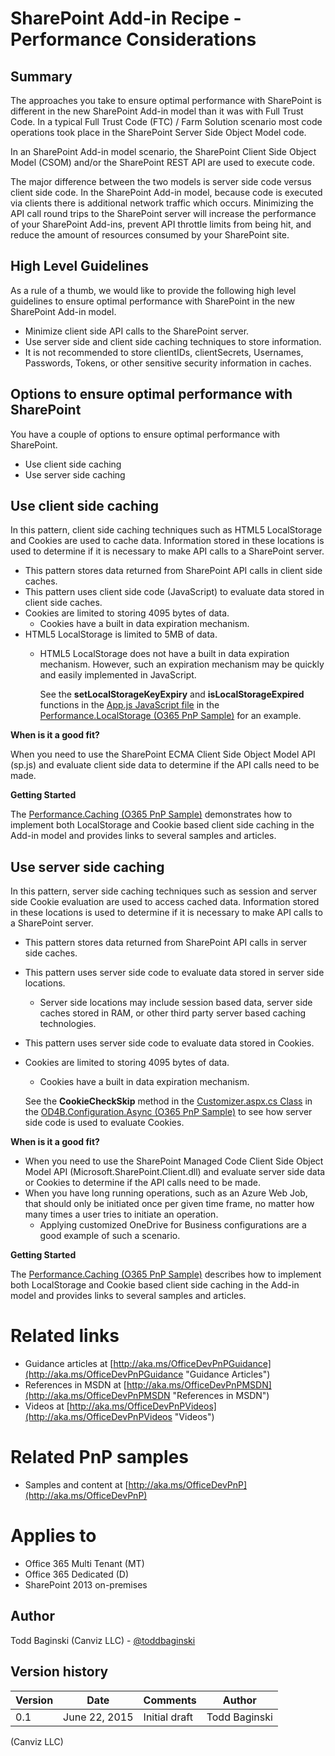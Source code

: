 SharePoint Add-in Recipe - Performance Considerations
=====================================================

Summary
-------

The approaches you take to ensure optimal performance with SharePoint is different in the new SharePoint Add-in model than it was with Full Trust Code.  In a typical Full Trust Code (FTC) / Farm Solution scenario most code operations took place in the SharePoint Server Side Object Model code.

In an SharePoint Add-in model scenario, the SharePoint Client Side Object Model (CSOM) and/or the SharePoint REST API are used to execute code.

The major difference between the two models is server side code versus client side code.  In the SharePoint Add-in model, because code is executed via clients there is additional network traffic which occurs.  Minimizing the API call round trips to the SharePoint server will increase the performance of your SharePoint Add-ins, prevent API throttle limits from being hit, and reduce the amount of resources consumed by your SharePoint site.  

High Level Guidelines
---------------------

As a rule of a thumb, we would like to provide the following high level guidelines to ensure optimal performance with SharePoint in the new SharePoint Add-in model.

- Minimize client side API calls to the SharePoint server.
- Use server side and client side caching techniques to store information.
- It is not recommended to store clientIDs, clientSecrets, Usernames, Passwords, Tokens, or other sensitive security information in caches.

Options to ensure optimal performance with SharePoint
-----------------------------------------------------
You have a couple of options to ensure optimal performance with SharePoint.

- Use client side caching 
- Use server side caching 

Use client side caching 
-----------------------
In this pattern, client side caching techniques such as HTML5 LocalStorage and Cookies are used to cache data.  Information stored in these locations is used to determine if it is necessary to make API calls to a SharePoint server.

- This pattern stores data returned from SharePoint API calls in client side caches.
- This pattern uses client side code (JavaScript) to evaluate data stored in client side caches.
- Cookies are limited to storing 4095 bytes of data.
	+ Cookies have a built in data expiration mechanism.
- HTML5 LocalStorage is limited to 5MB of data.
	- HTML5 LocalStorage does not have a built in data expiration mechanism.  However, such an expiration mechanism may be quickly and easily implemented in JavaScript.
	
		See the **setLocalStorageKeyExpiry** and **isLocalStorageExpired** functions in the [App.js JavaScript file](https://github.com/OfficeDev/PnP/blob/master/Samples/Performance.Caching/Performance.LocalStorage/Scripts/App.js) in the [Performance.LocalStorage (O365 PnP Sample)](https://github.com/OfficeDev/PnP/tree/master/Samples/Performance.Caching/Performance.LocalStorage) for an example.

**When is it a good fit?**

When you need to use the SharePoint ECMA Client Side Object Model API (sp.js) and evaluate client side data to determine if the API calls need to be made.

**Getting Started**

The [Performance.Caching (O365 PnP Sample)](https://github.com/OfficeDev/PnP/tree/master/Samples/Performance.Caching) demonstrates how to implement both LocalStorage and Cookie based client side caching in the Add-in model and provides links to several samples and articles.

Use server side caching 
-----------------------
In this pattern, server side caching techniques such as session and server side Cookie evaluation are used to access cached data.  Information stored in these locations is used to determine if it is necessary to make API calls to a SharePoint server.

- This pattern stores data returned from SharePoint API calls in server side caches.
- This pattern uses server side code to evaluate data stored in server side locations.
	+ Server side locations may include session based data, server side caches stored in RAM, or other third party server based caching technologies.
- This pattern uses server side code to evaluate data stored in Cookies.
- Cookies are limited to storing 4095 bytes of data.
	+ Cookies have a built in data expiration mechanism.
	
	See the **CookieCheckSkip** method in the [Customizer.aspx.cs Class](https://github.com/OfficeDev/PnP/blob/master/Solutions/OD4B.Configuration.Async/OD4B.Configuration.AsyncWeb/Pages/Customizer.aspx.cs) in the [OD4B.Configuration.Async (O365 PnP Sample)](https://github.com/OfficeDev/PnP/tree/master/Solutions/OD4B.Configuration.Async) to see how server side code is used to evaluate Cookies.

**When is it a good fit?**

- When you need to use the SharePoint Managed Code Client Side Object Model API (Microsoft.SharePoint.Client.dll) and evaluate server side data or Cookies to determine if the API calls need to be made.
- When you have long running operations, such as an Azure Web Job, that should only be initiated once per given time frame, no matter how many times a user tries to initiate an operation.  
	+ Applying customized OneDrive for Business configurations are a good example of such a scenario.

**Getting Started**

The [Performance.Caching (O365 PnP Sample)](https://github.com/OfficeDev/PnP/tree/master/Samples/Performance.Caching) describes how to implement both LocalStorage and Cookie based client side caching in the Add-in model and provides links to several samples and articles.

Related links
=============
- Guidance articles at [http://aka.ms/OfficeDevPnPGuidance](http://aka.ms/OfficeDevPnPGuidance "Guidance Articles")
- References in MSDN at [http://aka.ms/OfficeDevPnPMSDN](http://aka.ms/OfficeDevPnPMSDN "References in MSDN")
- Videos at [http://aka.ms/OfficeDevPnPVideos](http://aka.ms/OfficeDevPnPVideos "Videos")

Related PnP samples
===================

- Samples and content at [http://aka.ms/OfficeDevPnP](http://aka.ms/OfficeDevPnP)

Applies to
==========
- Office 365 Multi Tenant (MT)
- Office 365 Dedicated (D)
- SharePoint 2013 on-premises

Author
------
Todd Baginski (Canviz LLC) - [@toddbaginski](https://twitter.com/toddbaginski)

Version history
---------------
Version  | Date | Comments | Author
---------| -----| ---------| ------
0.1  | June 22, 2015 | Initial draft | Todd Baginski
 (Canviz LLC)
